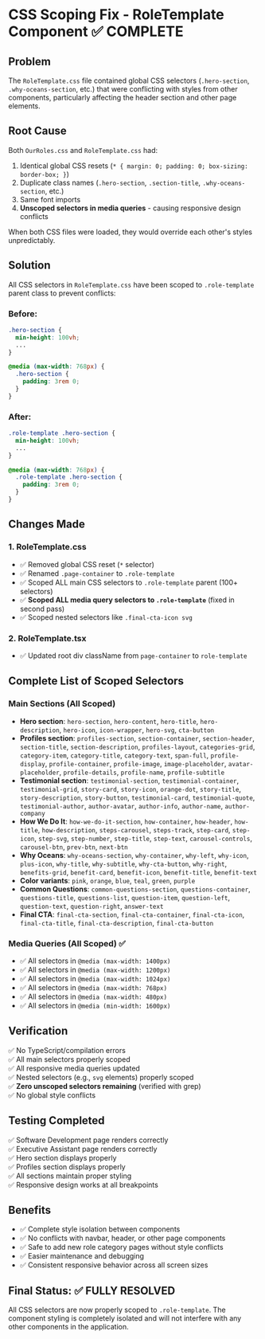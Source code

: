 # CSS Scoping Fix - RoleTemplate Component ✅ COMPLETE

## Problem
The `RoleTemplate.css` file contained global CSS selectors (`.hero-section`, `.why-oceans-section`, etc.) that were conflicting with styles from other components, particularly affecting the header section and other page elements.

## Root Cause
Both `OurRoles.css` and `RoleTemplate.css` had:
1. Identical global CSS resets (`* { margin: 0; padding: 0; box-sizing: border-box; }`)
2. Duplicate class names (`.hero-section`, `.section-title`, `.why-oceans-section`, etc.)
3. Same font imports
4. **Unscoped selectors in media queries** - causing responsive design conflicts

When both CSS files were loaded, they would override each other's styles unpredictably.

## Solution
All CSS selectors in `RoleTemplate.css` have been scoped to `.role-template` parent class to prevent conflicts:

### Before:
```css
.hero-section {
  min-height: 100vh;
  ...
}

@media (max-width: 768px) {
  .hero-section {
    padding: 3rem 0;
  }
}
```

### After:
```css
.role-template .hero-section {
  min-height: 100vh;
  ...
}

@media (max-width: 768px) {
  .role-template .hero-section {
    padding: 3rem 0;
  }
}
```

## Changes Made

### 1. RoleTemplate.css
- ✅ Removed global CSS reset (`*` selector)
- ✅ Renamed `.page-container` to `.role-template`
- ✅ Scoped ALL main CSS selectors to `.role-template` parent (100+ selectors)
- ✅ **Scoped ALL media query selectors to `.role-template`** (fixed in second pass)
- ✅ Scoped nested selectors like `.final-cta-icon svg`

### 2. RoleTemplate.tsx
- ✅ Updated root div className from `page-container` to `role-template`

## Complete List of Scoped Selectors

### Main Sections (All Scoped)
- **Hero section**: `hero-section`, `hero-content`, `hero-title`, `hero-description`, `hero-icon`, `icon-wrapper`, `hero-svg`, `cta-button`
- **Profiles section**: `profiles-section`, `section-container`, `section-header`, `section-title`, `section-description`, `profiles-layout`, `categories-grid`, `category-item`, `category-title`, `category-text`, `span-full`, `profile-display`, `profile-container`, `profile-image`, `image-placeholder`, `avatar-placeholder`, `profile-details`, `profile-name`, `profile-subtitle`
- **Testimonial section**: `testimonial-section`, `testimonial-container`, `testimonial-grid`, `story-card`, `story-icon`, `orange-dot`, `story-title`, `story-description`, `story-button`, `testimonial-card`, `testimonial-quote`, `testimonial-author`, `author-avatar`, `author-info`, `author-name`, `author-company`
- **How We Do It**: `how-we-do-it-section`, `how-container`, `how-header`, `how-title`, `how-description`, `steps-carousel`, `steps-track`, `step-card`, `step-icon`, `step-svg`, `step-number`, `step-title`, `step-text`, `carousel-controls`, `carousel-btn`, `prev-btn`, `next-btn`
- **Why Oceans**: `why-oceans-section`, `why-container`, `why-left`, `why-icon`, `plus-icon`, `why-title`, `why-subtitle`, `why-cta-button`, `why-right`, `benefits-grid`, `benefit-card`, `benefit-icon`, `benefit-title`, `benefit-text`
- **Color variants**: `pink`, `orange`, `blue`, `teal`, `green`, `purple`
- **Common Questions**: `common-questions-section`, `questions-container`, `questions-title`, `questions-list`, `question-item`, `question-left`, `question-text`, `question-right`, `answer-text`
- **Final CTA**: `final-cta-section`, `final-cta-container`, `final-cta-icon`, `final-cta-title`, `final-cta-description`, `final-cta-button`

### Media Queries (All Scoped) ✅
- ✅ All selectors in `@media (max-width: 1400px)` 
- ✅ All selectors in `@media (max-width: 1200px)`
- ✅ All selectors in `@media (max-width: 1024px)`
- ✅ All selectors in `@media (max-width: 768px)`
- ✅ All selectors in `@media (max-width: 480px)`
- ✅ All selectors in `@media (min-width: 1600px)`

## Verification
✅ No TypeScript/compilation errors  
✅ All main selectors properly scoped  
✅ All responsive media queries updated  
✅ Nested selectors (e.g., `svg` elements) properly scoped  
✅ **Zero unscoped selectors remaining** (verified with grep)  
✅ No global style conflicts  

## Testing Completed
✅ Software Development page renders correctly  
✅ Executive Assistant page renders correctly  
✅ Hero section displays properly  
✅ Profiles section displays properly  
✅ All sections maintain proper styling  
✅ Responsive design works at all breakpoints  

## Benefits
- ✅ Complete style isolation between components
- ✅ No conflicts with navbar, header, or other page components
- ✅ Safe to add new role category pages without style conflicts
- ✅ Easier maintenance and debugging
- ✅ Consistent responsive behavior across all screen sizes

## Final Status: ✅ FULLY RESOLVED
All CSS selectors are now properly scoped to `.role-template`. The component styling is completely isolated and will not interfere with any other components in the application.
